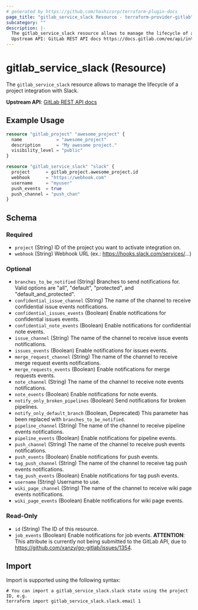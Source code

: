 ```yaml
---
# generated by https://github.com/hashicorp/terraform-plugin-docs
page_title: "gitlab_service_slack Resource - terraform-provider-gitlab"
subcategory: ""
description: |-
  The gitlab_service_slack resource allows to manage the lifecycle of a project integration with Slack.
  Upstream API: GitLab REST API docs https://docs.gitlab.com/ee/api/integrations.html#slack-notifications
---
```


# gitlab_service_slack (Resource)

The `gitlab_service_slack` resource allows to manage the lifecycle of a project integration with Slack.

**Upstream API**: [GitLab REST API docs](https://docs.gitlab.com/ee/api/integrations.html#slack-notifications)

## Example Usage

```terraform
resource "gitlab_project" "awesome_project" {
  name             = "awesome_project"
  description      = "My awesome project."
  visibility_level = "public"
}

resource "gitlab_service_slack" "slack" {
  project      = gitlab_project.awesome_project.id
  webhook      = "https://webhook.com"
  username     = "myuser"
  push_events  = true
  push_channel = "push_chan"
}
```

<!-- schema generated by tfplugindocs -->
## Schema

### Required

- `project` (String) ID of the project you want to activate integration on.
- `webhook` (String) Webhook URL (ex.: https://hooks.slack.com/services/...)

### Optional

- `branches_to_be_notified` (String) Branches to send notifications for. Valid options are "all", "default", "protected", and "default_and_protected".
- `confidential_issue_channel` (String) The name of the channel to receive confidential issue events notifications.
- `confidential_issues_events` (Boolean) Enable notifications for confidential issues events.
- `confidential_note_events` (Boolean) Enable notifications for confidential note events.
- `issue_channel` (String) The name of the channel to receive issue events notifications.
- `issues_events` (Boolean) Enable notifications for issues events.
- `merge_request_channel` (String) The name of the channel to receive merge request events notifications.
- `merge_requests_events` (Boolean) Enable notifications for merge requests events.
- `note_channel` (String) The name of the channel to receive note events notifications.
- `note_events` (Boolean) Enable notifications for note events.
- `notify_only_broken_pipelines` (Boolean) Send notifications for broken pipelines.
- `notify_only_default_branch` (Boolean, Deprecated) This parameter has been replaced with `branches_to_be_notified`.
- `pipeline_channel` (String) The name of the channel to receive pipeline events notifications.
- `pipeline_events` (Boolean) Enable notifications for pipeline events.
- `push_channel` (String) The name of the channel to receive push events notifications.
- `push_events` (Boolean) Enable notifications for push events.
- `tag_push_channel` (String) The name of the channel to receive tag push events notifications.
- `tag_push_events` (Boolean) Enable notifications for tag push events.
- `username` (String) Username to use.
- `wiki_page_channel` (String) The name of the channel to receive wiki page events notifications.
- `wiki_page_events` (Boolean) Enable notifications for wiki page events.

### Read-Only

- `id` (String) The ID of this resource.
- `job_events` (Boolean) Enable notifications for job events. **ATTENTION**: This attribute is currently not being submitted to the GitLab API, due to https://github.com/xanzy/go-gitlab/issues/1354.

## Import

Import is supported using the following syntax:

```shell
# You can import a gitlab_service_slack.slack state using the project ID, e.g.
terraform import gitlab_service_slack.slack.email 1
```
